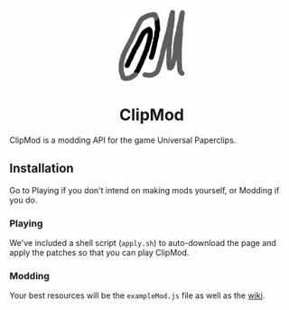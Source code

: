 <div align="center">
    <img src="https://github.com/mechanikate/clipmod/blob/master/logo.png?raw=true" width=128 />
    <h1>ClipMod</h1>
</div>
ClipMod is a modding API for the game Universal Paperclips.
<h2>Installation</h2>
Go to Playing if you don't intend on making mods yourself, or Modding if you do.
<h3>Playing</h3>
We've included a shell script (<code>apply.sh</code>) to auto-download the page and apply the patches so that you can play ClipMod.
<h3>Modding</h3>
Your best resources will be the <code>exampleMod.js</code> file as well as the <a href="https://github.com/mechanikate/clipmod/wiki">wiki</a>.
